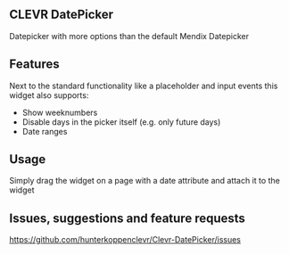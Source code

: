 ## CLEVR DatePicker
Datepicker with more options than the default Mendix Datepicker

## Features
Next to the standard functionality like a placeholder and input events this widget also supports:
- Show weeknumbers
- Disable days in the picker itself (e.g. only future days)
- Date ranges

## Usage
Simply drag the widget on a page with a date attribute and attach it to the widget

## Issues, suggestions and feature requests
https://github.com/hunterkoppenclevr/Clevr-DatePicker/issues
